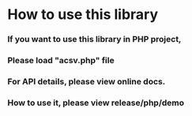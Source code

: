 How to use this library
================
### If you want to use this library in PHP project, 
### Please load "<b>acsv.php</b>" file  
### For API details, please view <b>online docs</b>.  
### How to use it, please view <b>release/php/demo</b>